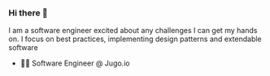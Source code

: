 ### Hi there 👋

I am a software engineer excited about any challenges I can get my hands on. I focus on best practices, implementing design patterns and extendable software

- 👷‍♂️ Software Engineer @ Jugo.io